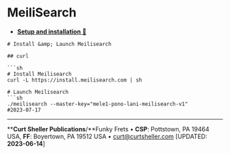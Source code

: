 # MeiliSearch

- [**Setup and installation** &#128279;](https://docs.meilisearch.com/learn/getting_started/quick_start.html)

```
# Install &amp; Launch Meilisearch

## curl

```sh
# Install Meilisearch
curl -L https://install.meilisearch.com | sh

# Launch Meilisearch
```sh
./meilisearch --master-key="mele1-pono-lani-meilisearch-v1"        #2023-07-17
```



----
****Curt Sheller Publications**/**Funky Frets • **CSP**: Pottstown, PA 19464 USA, **FF**: Boyertown, PA 19512 USA • [curt@curtsheller.com](mailto:curt@curtsheller.com) [UPDATED: **2023-06-14**]

